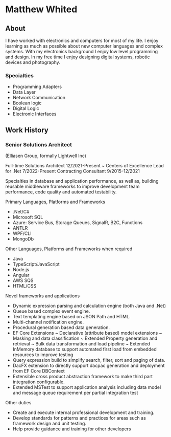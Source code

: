 # Matthew Whited 

## About 

I have worked with electronics and computers for most of my life. I enjoy learning as much as 
possible about new computer languages and complex systems. With my electronics background I 
enjoy low level programming and design. In my free time I enjoy designing digital systems, 
robotic devices and photography.

### Specialties
- Programming Adapters
- Data Layer
- Network Communication
- Boolean logic
- Digital Logic
- Electronic Interfaces

## Work History

### Senior Solutions Architect

(Elliasen Group, formally Lightwell Inc)

Full-time Solutions Architect 12/2021-Present
 ~ Centers of Excellence Lead for .Net 7/2022-Present
Contracting Consultant 9/2015-12/2021

Specialties in database and application performance, as well as, building reusable middleware frameworks to improve development team performance, code quality and automated testability. 

Primary Languages, Platforms and Frameworks
 * .Net/C#
 * Microsoft SQL
 * Azure: Service Bus, Storage Queues, SignalR, B2C, Functions
 * ANTLR
 * WPF/CLI
* MongoDb

Other Languages, Platforms and Frameworks when required
 * Java
 * TypeScript/JavaScript
 * Node.js
 * Angular
 * AWS SQS 
 * HTML/CSS

Novel frameworks and applications
 * Dynamic expression parsing and calculation engine (both Java and .Net)
 * Queue based complex event engine. 
 * Text templating engine based on JSON Path and HTML. 
 * Multi-channel notification engine. 
 * Procedural generation based data generation. 
 * EF Core Extensions
    ~ Declarative (attribute based) model extensions
    ~ Masking and data classification
    ~ Extended Property generation and retrieval
    ~ Bulk data transformation and load pipeline
    ~ Extended InMemory database to support automated first load from embedded resources to improve testing
 * Query expression build to simplify search, filter, sort and paging of data.
 * DacFX extension to directly support dacpac generation and deployment from EF Core DBContext
 * Extensible cross product abstraction framework to make third part integration configurable.
 * Extended MSTest to support application analysis including data model and message queue requirement per partial integration test
 
Other duties 
 * Create and execute internal professional development and training.  
 * Develop standards for patterns and practices for areas such as framework design and unit testing.
 * Help provide guidance and training for other developers


